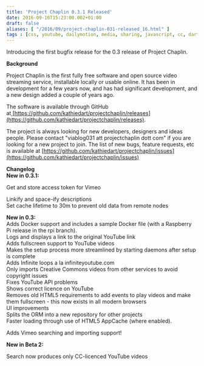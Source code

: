 ```yaml
---
title: 'Project Chaplin 0.3.1 Released'
date: 2016-09-16T15:23:00.002+01:00
draft: false
aliases: [ "/2016/09/project-chaplin-031-released_16.html" ]
tags : [css, youtube, dailymotion, media, sharing, javascript, cc, dart, videos, vimeo, free software, chaplin, open source, creativecommons, html5, video, php, project]
---
```


Introducing the first bugfix release for the 0.3 release of Project Chaplin.  
  
**Background**  
  
Project Chaplin is the first fully free software and open source video streaming service, installable locally or usable online. It has been in development for a few years now, and has had significant development, and a new design added a couple of years ago.  
  
The software is available through GitHub at[ ](https://www.blogger.com/goog_1096986118)[https://github.com/kathiedart/projectchaplin/releases](https://github.com/kathiedart/projectchaplin/releases).  
  
The project is always looking for new developers, designers and ideas people. Please contact "viablog031 att projectchaplin dott com" if you are looking for a new project to join. The list of new bugs, feature requests, etc is available at [https://github.com/kathiedart/projectchaplin/issues](https://github.com/kathiedart/projectchaplin/issues)  
  
**Changelog**  
**New in 0.3.1:**  
  
  

Get and store access token for Vimeo

Linkify and space-ify descriptions  
Set cache lifetime to 30m to prevent old data from remote nodes  
  
**New in 0.3:**  
Adds Docker support and includes a sample Docker file (with a Raspberry Pi release in the rpi branch).  
Logs and displays a link to the original YouTube link  
Adds fullscreen support to YouTube videos  
Makes the setup process more streamlined by starting daemons after setup is complete  
Adds Infinite loops a la infiniteyoutube.com  
Only imports Creative Commons videos from other services to avoid copyright issues  
Fixes YouTube API problems  
Shows correct licence on YouTube  
Removes old HTML5 requirements to add events to play videos and make them fullscreen - this now exists in all modern browsers  
UI improvements  
Splits the ORM into a new repository for other projects  
Faster loading through use of HTML5 AppCache (where enabled).  
  

Adds Vimeo searching and importing support!

**New in Beta 2:**

Search now produces only CC-licenced YouTube videos